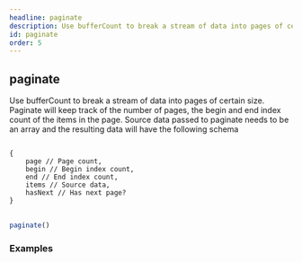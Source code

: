 ```yaml
---
headline: paginate
description: Use bufferCount to break a stream of data into pages of certain size.  Paginate will keep track of the number of pages, the begin and end index count of the items in the page
id: paginate
order: 5
---
```


## paginate

<p class="lead">Use bufferCount to break a stream of data into pages of certain size.  Paginate will keep track of the number of pages, the begin and end index count of the items in the page.  Source data passed to paginate needs to be an array and the resulting data will have the following schema</p>
<pre>
<code>
{
    page // Page count,
    begin // Begin index count,
    end // End index count,
    items // Source data,
    hasNext // Has next page?
}
</code>
</pre>

```ts
paginate()
```

### __Examples__
